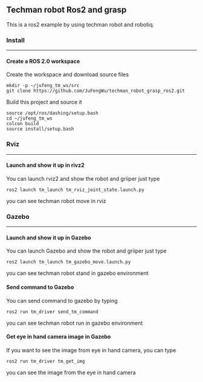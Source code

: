## Techman robot Ros2 and grasp
This is a ros2 example by using techman robot and robotiq.

### Install 
---
#### Create a ROS 2.0 workspace
Create the workspace and download source files
```
mkdir -p ~/jufeng_tm_ws/src
git clone https://github.com/JuFengWu/techman_robot_grasp_ros2.git
```
Build this project and source it
```
source /opt/ros/dashing/setup.bash
cd ~/jufeng_tm_ws
colcon build
source install/setup.bash
```


### Rviz
---
#### Launch and show it up in rivz2
You can launch rviz2 and show the robot and griiper just type
```
ros2 launch tm_launch tm_rviz_joint_state.launch.py
```
you can see techman robot move in rviz

### Gazebo
---
#### Launch and show it up in Gazebo
You can launch Gazebo and show the robot and griiper just type
```
ros2 launch tm_launch tm_gazebo_move.launch.py
```
you can see techman robot stand in gazebo environment

#### Send command to Gazebo
You can send command to gazebo by typing
```
ros2 run tm_driver send_tm_command
```
you can see techman robot run in gazebo environment

#### Get eye in hand camera image in Gazebo

If you want to see the image from eye in hand camera, you can type 
```
ros2 run tm_driver tm_get_img
```
you can see the image from the eye in hand camera